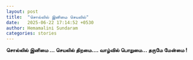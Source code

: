 ```yaml
---
layout: post
title:  "சொல்லில் இனிமை செயலில்"
date:   2025-06-22 17:14:52 +0530
author: Hemamalini Sundaram
categories: stories
---
```


**சொல்லில் இனிமை \... செயலில் திறமை\.... வாழ்வில் பொறுமை\... தருமே மேன்மை !**
